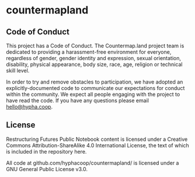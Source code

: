 # countermapland

## Code of Conduct

This project has a Code of Conduct. The Countermap.land project team is dedicated to providing a harassment-free environment for everyone, regardless of gender, gender identity and expression, sexual orientation, disability, physical appearance, body size, race, age, religion or technical skill level.

In order to try and remove obstacles to participation, we have adopted an explicitly-documented code to communicate our expectations for conduct within the community. We expect all people engaging with the project to have read the code. If you have any questions please email hello@hypha.coop.


## License
Restructuring Futures Public Notebook content is licensed under a Creative Commons Attribution-ShareAlike 4.0 International License, the text of which is included in the repository here.

All code at github.com/hyphacoop/countermapland/ is licensed under a GNU General Public License v3.0.
